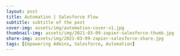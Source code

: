 ```yaml
---
layout: post
title: Automation | Salesforce Flow
subtitle: subtitle of the post
cover-img: assets/img/automation-cover-v1.jpg
thumbnail-img: assets/img/2021-03-09-zapier-salesforce-thumb.jpg
share-img: assets/img/2021-03-09-zapier-salesforce-share.jpg
tags: [Empowering Admins, Salesforce, Automation]
---
```

